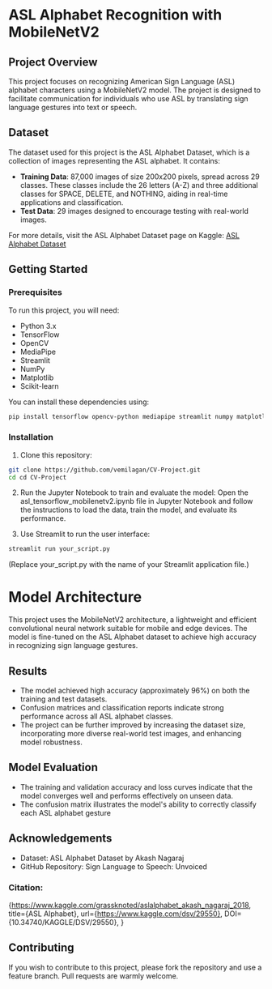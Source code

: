 # ASL Alphabet Recognition with MobileNetV2

## Project Overview

This project focuses on recognizing American Sign Language (ASL) alphabet characters using a MobileNetV2 model. The project is designed to facilitate communication for individuals who use ASL by translating sign language gestures into text or speech.

## Dataset

The dataset used for this project is the ASL Alphabet Dataset, which is a collection of images representing the ASL alphabet. It contains:

- **Training Data**: 87,000 images of size 200x200 pixels, spread across 29 classes. These classes include the 26 letters (A-Z) and three additional classes for SPACE, DELETE, and NOTHING, aiding in real-time applications and classification.
- **Test Data**: 29 images designed to encourage testing with real-world images.

For more details, visit the ASL Alphabet Dataset page on Kaggle: [ASL Alphabet Dataset](https://www.kaggle.com/datasets/grassknoted/asl-alphabet)

## Getting Started

### Prerequisites

To run this project, you will need:

- Python 3.x
- TensorFlow
- OpenCV
- MediaPipe
- Streamlit
- NumPy
- Matplotlib
- Scikit-learn

You can install these dependencies using:

```bash
pip install tensorflow opencv-python mediapipe streamlit numpy matplotlib scikit-learn
```

### Installation

1. Clone this repository: 
```bash
git clone https://github.com/vemilagan/CV-Project.git
cd cd CV-Project
```

2. Run the Jupyter Notebook to train and evaluate the model:
Open the asl_tensorflow_mobilenetv2.ipynb file in Jupyter Notebook and follow the instructions to load the data, train the model, and evaluate its performance.

3. Use Streamlit to run the user interface:
```bash
streamlit run your_script.py
```
(Replace your_script.py with the name of your Streamlit application file.)

# Model Architecture
This project uses the MobileNetV2 architecture, a lightweight and efficient convolutional neural network suitable for mobile and edge devices. The model is fine-tuned on the ASL Alphabet dataset to achieve high accuracy in recognizing sign language gestures.

## Results
- The model achieved high accuracy (approximately 96%) on both the training and test datasets.
- Confusion matrices and classification reports indicate strong performance across all ASL alphabet classes.
- The project can be further improved by increasing the dataset size, incorporating more diverse real-world test images, and enhancing model robustness.

## Model Evaluation
- The training and validation accuracy and loss curves indicate that the model converges well and performs effectively on unseen data.
- The confusion matrix illustrates the model's ability to correctly classify each ASL alphabet gesture

## Acknowledgements
- Dataset: ASL Alphabet Dataset by Akash Nagaraj
- GitHub Repository: Sign Language to Speech: Unvoiced

### Citation:
{https://www.kaggle.com/grassknoted/aslalphabet_akash_nagaraj_2018,
title={ASL Alphabet},
url={https://www.kaggle.com/dsv/29550},
DOI={10.34740/KAGGLE/DSV/29550},
}

## Contributing
If you wish to contribute to this project, please fork the repository and use a feature branch. Pull requests are warmly welcome.